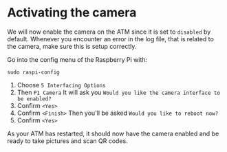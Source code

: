 # Activating the camera

We will now enable the camera on the ATM since it is set to `disabled` by default. Whenever you encounter an error in the log file, that is related to the camera, make sure this is setup correctly. 

Go into the config menu of the Raspberry Pi with:

```
sudo raspi-config
```

1. Choose `5 Interfacing Options`
2. Then `P1 Camera`
It will ask you `Would you like the camera interface to be enabled?`
3. Confirm `<Yes>`
4. Confirm `<Finish>`
Then you'll be asked `Would you like to reboot now?`
5. Confirm `<Yes>`

As your ATM has restarted, it should now have the camera enabled and be ready to take pictures and scan QR codes. 

